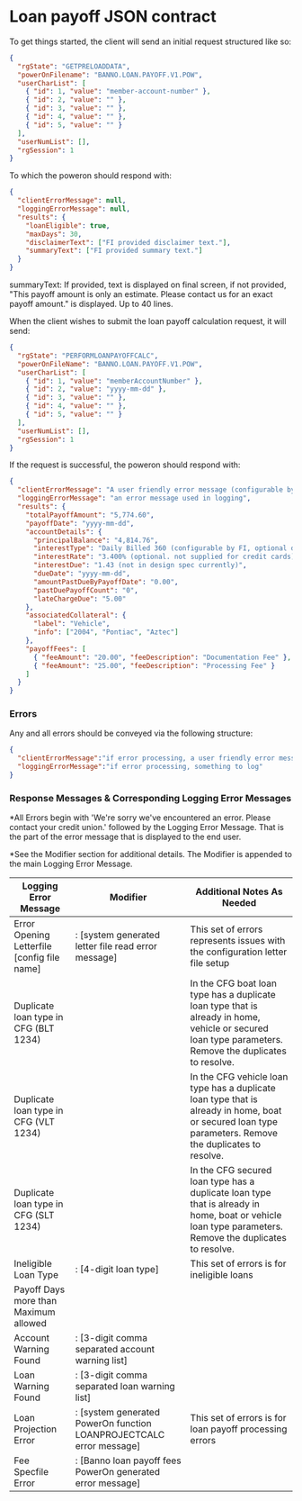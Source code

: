 # Loan payoff JSON contract

To get things started, the client will send an initial request structured like so:

```json
{
  "rgState": "GETPRELOADDATA",
  "powerOnFilename": "BANNO.LOAN.PAYOFF.V1.POW",
  "userCharList": [
    { "id": 1, "value": "member-account-number" },
    { "id": 2, "value": "" },
    { "id": 3, "value": "" },
    { "id": 4, "value": "" },
    { "id": 5, "value": "" }
  ],
  "userNumList": [],
  "rgSession": 1
}
```

To which the poweron should respond with:

```json
{
  "clientErrorMessage": null,
  "loggingErrorMessage": null,
  "results": {
    "loanEligible": true,
    "maxDays": 30,
    "disclaimerText": ["FI provided disclaimer text."],
    "summaryText": ["FI provided summary text."]
  }
}
```
summaryText: If provided, text is displayed on final screen, if not provided, 
             "This payoff amount is only an estimate. Please contact us for an
              exact payoff amount." is displayed. Up to 40 lines.

When the client wishes to submit the loan payoff calculation request, it will send:

```json
{
  "rgState": "PERFORMLOANPAYOFFCALC",
  "powerOnFileName": "BANNO.LOAN.PAYOFF.V1.POW",
  "userCharList": [
    { "id": 1, "value": "memberAccountNumber" },
    { "id": 2, "value": "yyyy-mm-dd" },
    { "id": 3, "value": "" },
    { "id": 4, "value": "" },
    { "id": 5, "value": "" }
  ],
  "userNumList": [],
  "rgSession": 1
}
```

If the request is successful, the poweron should respond with:

```json
{
  "clientErrorMessage": "A user friendly error message (configurable by FI)",
  "loggingErrorMessage": "an error message used in logging",
  "results": {
    "totalPayoffAmount": "5,774.60",
    "payoffDate": "yyyy-mm-dd",
    "accountDetails": {
      "principalBalance": "4,814.76",
      "interestType": "Daily Billed 360 (configurable by FI, optional display, maybe remove completely)",
      "interestRate": "3.400% (optional. not supplied for credit cards)",
      "interestDue": "1.43 (not in design spec currently)",
      "dueDate": "yyyy-mm-dd",
      "amountPastDueByPayoffDate": "0.00",
      "pastDuePayoffCount": "0",
      "lateChargeDue": "5.00"
    },
    "associatedCollateral": {
      "label": "Vehicle",
      "info": ["2004", "Pontiac", "Aztec"]
    },
    "payoffFees": [
      { "feeAmount": "20.00", "feeDescription": "Documentation Fee" },
      { "feeAmount": "25.00", "feeDescription": "Processing Fee" }
    ]
  }
}
```

### Errors

Any and all errors should be conveyed via the following structure:

```json
{
  "clientErrorMessage":"if error processing, a user friendly error message (unused currently)",
  "loggingErrorMessage":"if error processing, something to log"
}
```
### Response Messages & Corresponding Logging Error Messages

*All Errors begin with 'We're sorry we've encountered an error. Please contact your credit union.' followed by the Logging Error Message.
 That is the part of the error message that is displayed to the end user.

*See the Modifier section for additional details.
 The Modifier is appended to the main Logging Error Message.

| Logging Error Message                                                                 | Modifier                                                                             | Additional Notes As Needed                    |
| ------------------------------------------------------------------------------------- |------------------------------------------------------------------------------------- |-----------------------------------------------|
| Error Opening Letterfile [config file name] | : [system generated letter file read error message] | This set of errors represents issues with the configuration letter file setup |
| Duplicate loan type in CFG (BLT 1234) || In the CFG boat loan type has a duplicate loan type that is already in home, vehicle or secured loan type parameters. Remove the duplicates to resolve. |
| Duplicate loan type in CFG (VLT 1234) || In the CFG vehicle loan type has a duplicate loan type that is already in home, boat or secured loan type parameters. Remove the duplicates to resolve. |
| Duplicate loan type in CFG (SLT 1234) || In the CFG secured loan type has a duplicate loan type that is already in home, boat or vehicle loan type parameters. Remove the duplicates to resolve. |
| Ineligible Loan Type | : [4-digit loan type] | This set of errors is for ineligible loans |
| Payoff Days more than Maximum allowed |||
| Account Warning Found | : [3-digit comma separated account warning list] ||
| Loan Warning Found | : [3-digit comma separated loan warning list] ||
| Loan Projection Error | : [system generated PowerOn function LOANPROJECTCALC error message] | This set of errors is for loan payoff processing errors |
| Fee Specfile Error | : [Banno loan payoff fees PowerOn generated error message] ||
